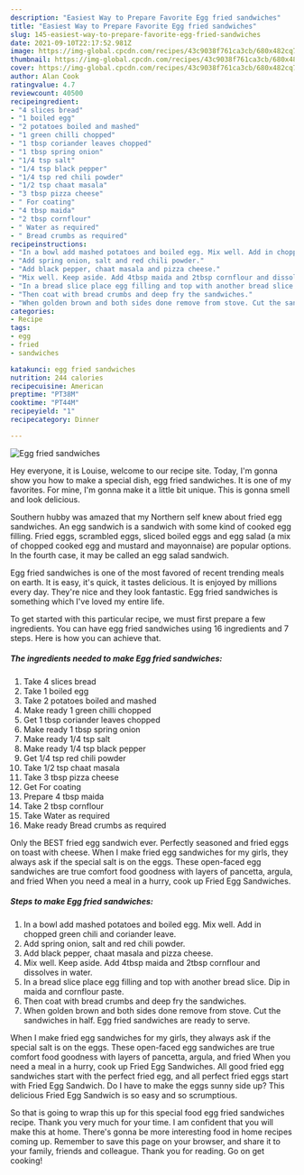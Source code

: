 ```yaml
---
description: "Easiest Way to Prepare Favorite Egg fried sandwiches"
title: "Easiest Way to Prepare Favorite Egg fried sandwiches"
slug: 145-easiest-way-to-prepare-favorite-egg-fried-sandwiches
date: 2021-09-10T22:17:52.981Z
image: https://img-global.cpcdn.com/recipes/43c9038f761ca3cb/680x482cq70/egg-fried-sandwiches-recipe-main-photo.jpg
thumbnail: https://img-global.cpcdn.com/recipes/43c9038f761ca3cb/680x482cq70/egg-fried-sandwiches-recipe-main-photo.jpg
cover: https://img-global.cpcdn.com/recipes/43c9038f761ca3cb/680x482cq70/egg-fried-sandwiches-recipe-main-photo.jpg
author: Alan Cook
ratingvalue: 4.7
reviewcount: 40500
recipeingredient:
- "4 slices bread"
- "1 boiled egg"
- "2 potatoes boiled and mashed"
- "1 green chilli chopped"
- "1 tbsp coriander leaves chopped"
- "1 tbsp spring onion"
- "1/4 tsp salt"
- "1/4 tsp black pepper"
- "1/4 tsp red chili powder"
- "1/2 tsp chaat masala"
- "3 tbsp pizza cheese"
- " For coating"
- "4 tbsp maida"
- "2 tbsp cornflour"
- " Water as required"
- " Bread crumbs as required"
recipeinstructions:
- "In a bowl add mashed potatoes and boiled egg. Mix well. Add in chopped green chili and coriander leave."
- "Add spring onion, salt and red chili powder."
- "Add black pepper, chaat masala and pizza cheese."
- "Mix well. Keep aside. Add 4tbsp maida and 2tbsp cornflour and dissolves in water."
- "In a bread slice place egg filling and top with another bread slice. Dip in maida and cornflour paste."
- "Then coat with bread crumbs and deep fry the sandwiches."
- "When golden brown and both sides done remove from stove. Cut the sandwiches in half. Egg fried sandwiches are ready to serve."
categories:
- Recipe
tags:
- egg
- fried
- sandwiches

katakunci: egg fried sandwiches 
nutrition: 244 calories
recipecuisine: American
preptime: "PT38M"
cooktime: "PT44M"
recipeyield: "1"
recipecategory: Dinner

---
```



![Egg fried sandwiches](https://img-global.cpcdn.com/recipes/43c9038f761ca3cb/680x482cq70/egg-fried-sandwiches-recipe-main-photo.jpg)

Hey everyone, it is Louise, welcome to our recipe site. Today, I'm gonna show you how to make a special dish, egg fried sandwiches. It is one of my favorites. For mine, I'm gonna make it a little bit unique. This is gonna smell and look delicious.

Southern hubby was amazed that my Northern self knew about fried egg sandwiches. An egg sandwich is a sandwich with some kind of cooked egg filling. Fried eggs, scrambled eggs, sliced boiled eggs and egg salad (a mix of chopped cooked egg and mustard and mayonnaise) are popular options. In the fourth case, it may be called an egg salad sandwich.

Egg fried sandwiches is one of the most favored of recent trending meals on earth. It is easy, it's quick, it tastes delicious. It is enjoyed by millions every day. They're nice and they look fantastic. Egg fried sandwiches is something which I've loved my entire life.


To get started with this particular recipe, we must first prepare a few ingredients. You can have egg fried sandwiches using 16 ingredients and 7 steps. Here is how you can achieve that.

<!--inarticleads1-->

##### The ingredients needed to make Egg fried sandwiches:

1. Take 4 slices bread
1. Take 1 boiled egg
1. Take 2 potatoes boiled and mashed
1. Make ready 1 green chilli chopped
1. Get 1 tbsp coriander leaves chopped
1. Make ready 1 tbsp spring onion
1. Make ready 1/4 tsp salt
1. Make ready 1/4 tsp black pepper
1. Get 1/4 tsp red chili powder
1. Take 1/2 tsp chaat masala
1. Take 3 tbsp pizza cheese
1. Get  For coating
1. Prepare 4 tbsp maida
1. Take 2 tbsp cornflour
1. Take  Water as required
1. Make ready  Bread crumbs as required


Only the BEST fried egg sandwich ever. Perfectly seasoned and fried eggs on toast with cheese. When I make fried egg sandwiches for my girls, they always ask if the special salt is on the eggs. These open-faced egg sandwiches are true comfort food goodness with layers of pancetta, argula, and fried When you need a meal in a hurry, cook up Fried Egg Sandwiches. 

<!--inarticleads2-->

##### Steps to make Egg fried sandwiches:

1. In a bowl add mashed potatoes and boiled egg. Mix well. Add in chopped green chili and coriander leave.
1. Add spring onion, salt and red chili powder.
1. Add black pepper, chaat masala and pizza cheese.
1. Mix well. Keep aside. Add 4tbsp maida and 2tbsp cornflour and dissolves in water.
1. In a bread slice place egg filling and top with another bread slice. Dip in maida and cornflour paste.
1. Then coat with bread crumbs and deep fry the sandwiches.
1. When golden brown and both sides done remove from stove. Cut the sandwiches in half. Egg fried sandwiches are ready to serve.


When I make fried egg sandwiches for my girls, they always ask if the special salt is on the eggs. These open-faced egg sandwiches are true comfort food goodness with layers of pancetta, argula, and fried When you need a meal in a hurry, cook up Fried Egg Sandwiches. All good fried egg sandwiches start with the perfect fried egg, and all perfect fried eggs start with Fried Egg Sandwich. Do I have to make the eggs sunny side up? This delicious Fried Egg Sandwich is so easy and so scrumptious. 

So that is going to wrap this up for this special food egg fried sandwiches recipe. Thank you very much for your time. I am confident that you will make this at home. There's gonna be more interesting food in home recipes coming up. Remember to save this page on your browser, and share it to your family, friends and colleague. Thank you for reading. Go on get cooking!
